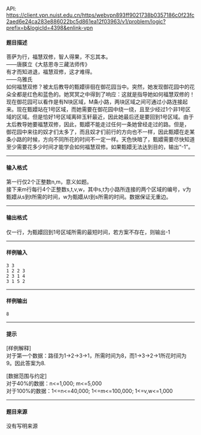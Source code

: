 API: https://client.vpn.nuist.edu.cn/https/webvpn893ff9021738b0357186c0f23fc2aed6e24ca283e886022bc5d861ea12f03963/v1/problem/logic?prefix=b&logicId=4398&enlink-vpn

#### 题目描述

菩萨为行，福慧双修，智人得果，不忘其本。  
——唐朠立《大慈恩寺三藏法师传》  
有才而知进退，福慧双修，这才难得。  
——乌雅氏  
如何福慧双修？被太后教导的甄嬛徘徊在御花园当中。突然，她发现御花园中的花朵全都是红色和蓝色的。她冥冥之中得到了响应：这就是指导她如何福慧双修的！ 现在御花园可以看作是有N块区域，M条小路，两块区域之间可通过小路连接起来。现在甄嬛站在1号区域，而她需要在御花园中绕一绕，且至少经过1个非1号区 域的区域。但是恰好1号区域离碎玉轩最近，因此她最后还是要回到1号区域。由于太后教导她要福慧双修，因此，甄嬛不能走过任何一条她曾经走过的路。但是， 御花园中来往的奴才们太多了，而且奴才们前行的方向也不一样，因此甄嬛在走某条小路的时候，方向不同所花的时间不一定一样。天色快暗了，甄嬛需要尽快知道 至少需要花多少时间才能学会如何福慧双修。如果甄嬛无法达到目的，输出“-1”。  

---

#### 输入格式

第一行仅2个正整数n,m，意义如题。  
接下来m行每行4个正整数s,t,v,w，其中s,t为小路所连接的两个区域的编号，v为甄嬛从s到t所需的时间，w为甄嬛从t到s所需的时间。数据保证无重边。

---

#### 输出格式

仅一行，为甄嬛回到1号区域所需的最短时间，若方案不存在，则输出-1

---

#### 样例输入
```
3 3
1 2 2 3
2 3 1 4
3 1 5 2
```

---

#### 样例输出
```
8
```

---

#### 提示

\[样例解释\]  
对于第一个数据：路径为1->2->3->1，所需时间为8，而1->3->2->1所花时间为9。因此答案为8.  
  
\[数据范围与约定\]  
对于40%的数据：n<=1,000; m<=5,000  
对于100%的数据：1<=n<=40,000; 1<=m<=100,000; 1<=v,w<=1,000

---

#### 题目来源

没有写明来源